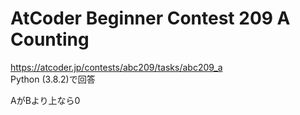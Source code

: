 # AtCoder Beginner Contest 209 A Counting  
https://atcoder.jp/contests/abc209/tasks/abc209_a  
Python (3.8.2)で回答  

AがBより上なら0
